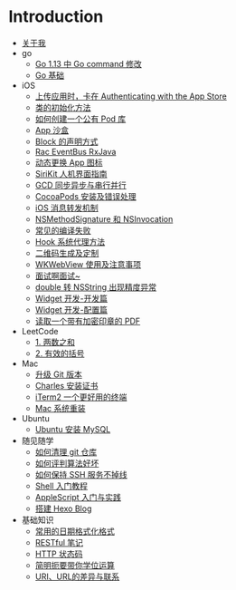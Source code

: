# Introduction

* [关于我](./me.md)
* go
  * [Go 1.13 中 Go command 修改](go/go-command.md)
  * [Go 基础](go/go.md)
* iOS
  * [上传应用时，卡在 Authenticating with the App Store](ios/authenticating-with-the-app-store.md)
  * [类的初始化方法](ios/initializer.md)
  * [如何创建一个公有 Pod 库](ios/create-pod.md)
  * [App 沙盒](ios/sandbox.md)
  * [Block 的声明方式](ios/block-statement.md)
  * [Rac EventBus RxJava](ios/rac-eventbus-rxjava.md)
  * [动态更换 App 图标](ios/dynamic-icon.md)
  * [SiriKit 人机界面指南](ios/sirikit.md)
  * [GCD 同步异步与串行并行](ios/gcd.md)
  * [CocoaPods 安装及错误处理](ios/cocoapods.md)
  * [iOS 消息转发机制](ios/message-forwarding.md)
  * [NSMethodSignature 和 NSInvocation](ios/nsmethodsignature-nsinvocation.md)
  * [常见的编译失败](ios/build-failed.md)
  * [Hook 系统代理方法](ios/hook-system-delegate-method.md)
  * [二维码生成及定制](ios/create-qr-code.md)
  * [WKWebView 使用及注意事项](ios/wkwebview.md)
  * [面试啊面试~](ios/interview.md)
  * [double 转 NSString 出现精度异常](ios/double-to-nsstring.md)
  * [Widget 开发-开发篇](ios/widget-development.md)
  * [Widget 开发-配置篇](ios/widget-configuration.md)
  * [读取一个带有加密印章的 PDF](ios/read-pdf-with-cryptographic-seal.md)
* LeetCode
  * [1. 两数之和](leetcode/two-sum.md)
  * [2. 有效的括号](leetcode/valid-parentheses.md)
* Mac
  * [升级 Git 版本](mac/update-git-version.md)
  * [Charles 安装证书](mac/install-charles-certificate.md)
  * [iTerm2 一个更好用的终端](mac/a-better-terminal.md)
  * [Mac 系统重装](mac/reinstall-mac-system.md)
* Ubuntu
  * [Ubuntu 安装 MySQL](ubuntu/install-mysql.md)
* 随见随学
  * [如何清理 git 仓库](learn/judge-algorithm-quality.md)
  * [如何评判算法好坏](learn/judge-algorithm-quality.md)
  * [如何保持 SSH 服务不掉线](learn/keep-alive-ssh.md)
  * [Shell 入门教程](learn/introduction-to-shell.md)
  * [AppleScript 入门与实践](learn/introduction-to-appleScript.md)
  * [搭建 Hexo Blog](learn/set-up-hexo-blog.md)
* 基础知识
  * [常用的日期格式化格式](basicknowledge/date-formatter.md)
  * [RESTful 笔记](basicknowledge/introduction-to-restful.md)
  * [HTTP 状态码](basicknowledge/http-status-code.md)
  * [简明扼要带你学位运算](basicknowledge/bit-operation.md)
  * [URI、URL的差异与联系](basicknowledge/uri-url-urn.md)
